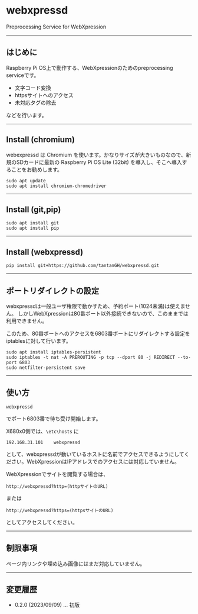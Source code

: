 # webxpressd

Preprocessing Service for WebXpression

---

## はじめに

Raspberry Pi OS上で動作する、WebXpressionのためのpreprocessing serviceです。

* 文字コード変換
* httpsサイトへのアクセス
* 未対応タグの除去

などを行います。

---

## Install (chromium)

webexpressd は Chromium を使います。かなりサイズが大きいものなので、新規のSDカードに最新の Raspberry Pi OS Lite (32bit) を導入し、そこへ導入することをお勧めします。

    sudo apt update
    sudo apt install chromium-chromedriver

---

## Install (git,pip)

    sudo apt install git
    sudo apt install pip

---

## Install (webxpressd)

    pip install git+https://github.com/tantanGH/webxpressd.git

---

## ポートリダイレクトの設定

webxpressdは一般ユーザ権限で動かすため、予約ポート(1024未満)は使えません。
しかしWebXpressionは80番ポート以外接続できないので、このままでは利用できません。

このため、80番ポートへのアクセスを6803番ポートにリダイレクトする設定をiptablesに対して行います。

    sudo apt install iptables-persistent
    sudo iptables -t nat -A PREROUTING -p tcp --dport 80 -j REDIRECT --to-port 6803
    sudo netfilter-persistent save

---

## 使い方

    webxpressd

でポート6803番で待ち受け開始します。


X680x0側では、`\etc\hosts` に

    192.168.31.101    webxpressd

として、webxpressdが動いているホストに名前でアクセスできるようにしてください。WebXpressionはIPアドレスでのアクセスには対応していません。

WebXpressionでサイトを閲覧する場合は、

    http://webxpressd?http=(httpサイトのURL)

または

    http://webxpressd?https=(httpsサイトのURL)

としてアクセスしてください。

---

## 制限事項

ページ内リンクや埋め込み画像にはまだ対応していません。

---

## 変更履歴

* 0.2.0 (2023/09/09) ... 初版
